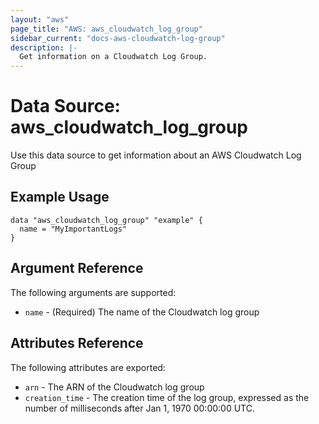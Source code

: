 ```yaml
---
layout: "aws"
page_title: "AWS: aws_cloudwatch_log_group"
sidebar_current: "docs-aws-cloudwatch-log-group"
description: |-
  Get information on a Cloudwatch Log Group.
---
```


# Data Source: aws_cloudwatch_log_group

Use this data source to get information about an AWS Cloudwatch Log Group

## Example Usage

```hcl
data "aws_cloudwatch_log_group" "example" {
  name = "MyImportantLogs"
}
```

## Argument Reference

The following arguments are supported:

* `name` - (Required) The name of the Cloudwatch log group

## Attributes Reference

The following attributes are exported:

* `arn` - The ARN of the Cloudwatch log group
* `creation_time` - The creation time of the log group, expressed as the number of milliseconds after Jan 1, 1970 00:00:00 UTC.
